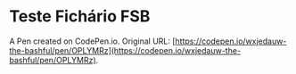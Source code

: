 # Teste Fichário FSB

A Pen created on CodePen.io. Original URL: [https://codepen.io/wxjedauw-the-bashful/pen/OPLYMRz](https://codepen.io/wxjedauw-the-bashful/pen/OPLYMRz).

